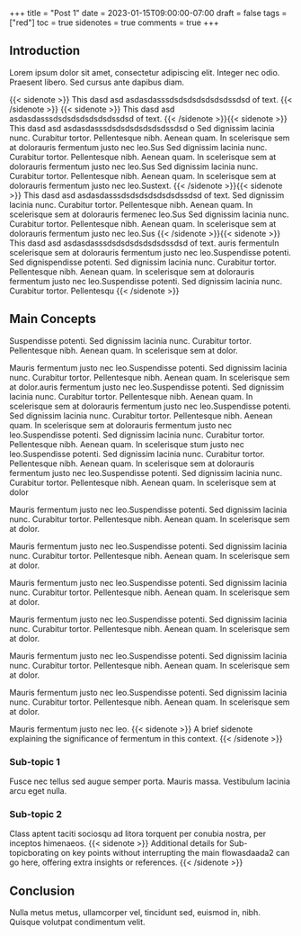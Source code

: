 +++
title = "Post 1"
date = 2023-01-15T09:00:00-07:00
draft = false
tags = ["red"]
toc = true
sidenotes = true
comments = true
+++

## Introduction

Lorem ipsum dolor sit amet, consectetur adipiscing elit. Integer nec odio. Praesent libero. Sed cursus ante dapibus diam.

{{< sidenote >}}
This dasd asd asdasdasssdsdsdsdsdsdsdssdsd of text.
{{< /sidenote >}}
{{< sidenote >}}
This dasd asd asdasdasssdsdsdsdsdsdsdssdsd of text.
{{< /sidenote >}}{{< sidenote >}}
This dasd asd asdasdasssdsdsdsdsdsdsdssdsd o Sed dignissim lacinia nunc. Curabitur tortor. Pellentesque nibh. Aenean quam. In scelerisque sem at dolorauris fermentum justo nec leo.Sus Sed dignissim lacinia nunc. Curabitur tortor. Pellentesque nibh. Aenean quam. In scelerisque sem at dolorauris fermentum justo nec leo.Sus Sed dignissim lacinia nunc. Curabitur tortor. Pellentesque nibh. Aenean quam. In scelerisque sem at dolorauris fermentum justo nec leo.Sustext.
{{< /sidenote >}}{{< sidenote >}}
This dasd asd asdasdasssdsdsdsdsdsdsdssdsd of text.
 Sed dignissim lacinia nunc. Curabitur tortor. Pellentesque nibh. Aenean quam. In scelerisque sem at dolorauris fermenec leo.Sus Sed dignissim lacinia nunc. Curabitur tortor. Pellentesque nibh. Aenean quam. In scelerisque sem at dolorauris fermentum justo nec leo.Sus
{{< /sidenote >}}{{< sidenote >}}
This dasd asd asdasdasssdsdsdsdsdsdsdssdsd of text.
auris fermentuIn scelerisque sem at dolorauris fermentum justo nec leo.Suspendisse potenti. Sed dignispendisse potenti. Sed dignissim lacinia nunc. Curabitur tortor. Pellentesque nibh. Aenean quam. In scelerisque sem at dolorauris fermentum justo nec leo.Suspendisse potenti. Sed dignissim lacinia nunc. Curabitur tortor. Pellentesqu
{{< /sidenote >}}

## Main Concepts

Suspendisse potenti. Sed dignissim lacinia nunc. Curabitur tortor. Pellentesque nibh. Aenean quam. In scelerisque sem at dolor.

Mauris fermentum justo nec leo.Suspendisse potenti. Sed dignissim lacinia nunc. Curabitur tortor. Pellentesque nibh. Aenean quam. In scelerisque sem at dolor.auris fermentum justo nec leo.Suspendisse potenti. Sed dignissim lacinia nunc. Curabitur tortor. Pellentesque nibh. Aenean quam. In scelerisque sem at dolorauris fermentum justo nec leo.Suspendisse potenti. Sed dignissim lacinia nunc. Curabitur tortor. Pellentesque nibh. Aenean quam. In scelerisque sem at dolorauris fermentum justo nec leo.Suspendisse potenti. Sed dignissim lacinia nunc. Curabitur tortor. Pellentesque nibh. Aenean quam. In scelerisque stum justo nec leo.Suspendisse potenti. Sed dignissim lacinia nunc. Curabitur tortor. Pellentesque nibh. Aenean quam. In scelerisque sem at dolorauris fermentum justo nec leo.Suspendisse potenti. Sed dignissim lacinia nunc. Curabitur tortor. Pellentesque nibh. Aenean quam. In scelerisque sem at dolor

Mauris fermentum justo nec leo.Suspendisse potenti. Sed dignissim lacinia nunc. Curabitur tortor. Pellentesque nibh. Aenean quam. In scelerisque sem at dolor.

Mauris fermentum justo nec leo.Suspendisse potenti. Sed dignissim lacinia nunc. Curabitur tortor. Pellentesque nibh. Aenean quam. In scelerisque sem at dolor.

Mauris fermentum justo nec leo.Suspendisse potenti. Sed dignissim lacinia nunc. Curabitur tortor. Pellentesque nibh. Aenean quam. In scelerisque sem at dolor.

Mauris fermentum justo nec leo.Suspendisse potenti. Sed dignissim lacinia nunc. Curabitur tortor. Pellentesque nibh. Aenean quam. In scelerisque sem at dolor.

Mauris fermentum justo nec leo.Suspendisse potenti. Sed dignissim lacinia nunc. Curabitur tortor. Pellentesque nibh. Aenean quam. In scelerisque sem at dolor.

Mauris fermentum justo nec leo.Suspendisse potenti. Sed dignissim lacinia nunc. Curabitur tortor. Pellentesque nibh. Aenean quam. In scelerisque sem at dolor.

Mauris fermentum justo nec leo. {{< sidenote >}}
A brief sidenote explaining the significance of fermentum in this context.
{{< /sidenote >}}

### Sub-topic 1

Fusce nec tellus sed augue semper porta. Mauris massa. Vestibulum lacinia arcu eget nulla.

### Sub-topic 2

Class aptent taciti sociosqu ad litora torquent per conubia nostra, per inceptos himenaeos. {{< sidenote >}}
Additional details for Sub-topicborating on key points without interrupting the main flowasdaada2 can go here, offering extra insights or references.
{{< /sidenote >}}

## Conclusion

Nulla metus metus, ullamcorper vel, tincidunt sed, euismod in, nibh. Quisque volutpat condimentum velit.
